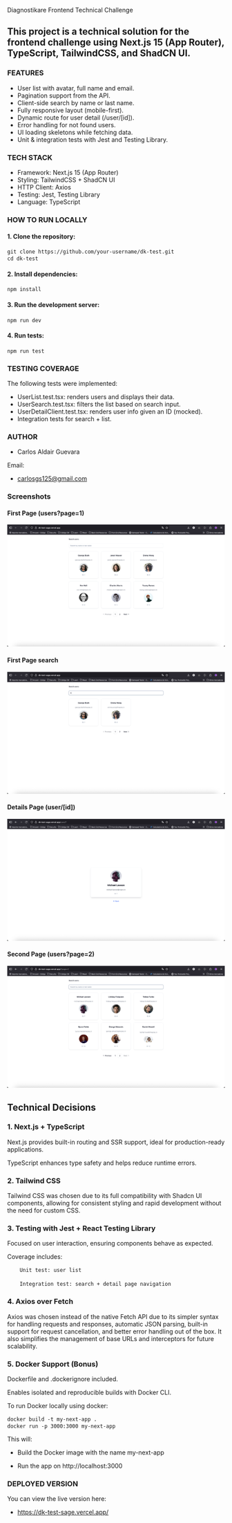 Diagnostikare Frontend Technical Challenge

## This project is a technical solution for the frontend challenge using Next.js 15 (App Router), TypeScript, TailwindCSS, and ShadCN UI.

### FEATURES
- User list with avatar, full name and email.
- Pagination support from the API.
- Client-side search by name or last name.
- Fully responsive layout (mobile-first).
- Dynamic route for user detail (/user/[id]).
- Error handling for not found users.
- UI loading skeletons while fetching data.
- Unit & integration tests with Jest and Testing Library.

### TECH STACK
- Framework: Next.js 15 (App Router)
- Styling: TailwindCSS + ShadCN UI
- HTTP Client: Axios
- Testing: Jest, Testing Library
- Language: TypeScript

### HOW TO RUN LOCALLY
#### 1. Clone the repository:
```
git clone https://github.com/your-username/dk-test.git
cd dk-test
```
   

#### 2. Install dependencies:
```
npm install
```

#### 3. Run the development server:
```
npm run dev
```

#### 4. Run tests:
```
npm run test
```

### TESTING COVERAGE
The following tests were implemented:
- UserList.test.tsx: renders users and displays their data.
- UserSearch.test.tsx: filters the list based on search input.
- UserDetailClient.test.tsx: renders user info given an ID (mocked).
- Integration tests for search + list.

### AUTHOR

* Carlos Aldair Guevara

Email: 
* carlosgs125@gmail.com

### Screenshots
#### First Page (users?page=1)
![screenshot](./public/screenshots/screenshot_1.png)
#### First Page search
![screenshot](./public/screenshots/screenshot_2.png)
#### Details Page (user/[id])
![screenshot](./public/screenshots/screenshot_3.png)
#### Second Page (users?page=2)
![screenshot](./public/screenshots/screenshot_4.png)


## Technical Decisions
### 1. Next.js + TypeScript
   Next.js provides built-in routing and SSR support, ideal for production-ready applications.

   TypeScript enhances type safety and helps reduce runtime errors.


### 2. Tailwind CSS

   Tailwind CSS was chosen due to its full compatibility with Shadcn UI components, allowing for consistent styling and rapid development without the need for custom CSS.


### 3. Testing with Jest + React Testing Library

   Focused on user interaction, ensuring components behave as expected.

   Coverage includes:

        Unit test: user list

        Integration test: search + detail page navigation


### 4. Axios over Fetch
Axios was chosen instead of the native Fetch API due to its simpler syntax for handling requests and responses, 
automatic JSON parsing, built-in support for request cancellation, and better error handling out of the box. 
It also simplifies the management of base URLs and interceptors for future scalability.


### 5. Docker Support (Bonus)

   Dockerfile and .dockerignore included.

   Enables isolated and reproducible builds with Docker CLI.
   
   To run Docker locally using docker: 
```
docker build -t my-next-app .
docker run -p 3000:3000 my-next-app
```

This will:
- Build the Docker image with the name my-next-app

- Run the app on http://localhost:3000


### DEPLOYED VERSION

You can view the live version here:

* https://dk-test-sage.vercel.app/
